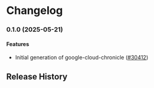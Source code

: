 # Changelog

### 0.1.0 (2025-05-21)

#### Features

* Initial generation of google-cloud-chronicle ([#30412](https://github.com/googleapis/google-cloud-ruby/issues/30412)) 

## Release History
